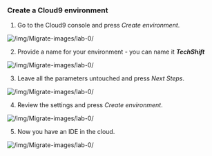 ### Create a Cloud9 environment

1) Go to the Cloud9 console and press *Create environment*.

![/img/Migrate-images/lab-0/](/img/Migrate-images/lab-0/1d057a6d465f25b6ff1842ee465ab08d.png)

2) Provide a name for your environment - you can name it ___TechShift___

![/img/Migrate-images/lab-0/](/img/Migrate-images/lab-0/cloud9-environment-name.png)

3) Leave all the parameters untouched and press *Next Steps*.


![/img/Migrate-images/lab-0/](/img/Migrate-images/lab-0/bd9d46e5b0a0c7f7e0e405566a2a4806.png)


4) Review the settings and press *Create environment*.


![/img/Migrate-images/lab-0/](/img/Migrate-images/lab-0/09e18a38e2942abbedcfae852c057fb3.png)


5) Now you have an IDE in the cloud.


![/img/Migrate-images/lab-0/](/img/Migrate-images/lab-0/6bf8fc54f1f01e9eda93a8dc95f5dccd.png)
